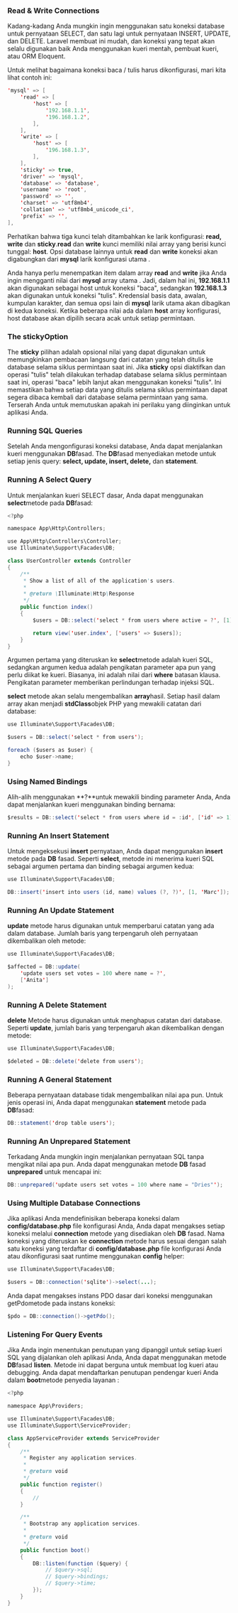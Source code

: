 ### Read & Write Connections
Kadang-kadang Anda mungkin ingin menggunakan satu koneksi database untuk pernyataan SELECT, dan satu lagi untuk pernyataan INSERT, UPDATE, dan DELETE. Laravel membuat ini mudah, dan koneksi yang tepat akan selalu digunakan baik Anda menggunakan kueri mentah, pembuat kueri, atau ORM Eloquent.

Untuk melihat bagaimana koneksi baca / tulis harus dikonfigurasi, mari kita lihat contoh ini:
```java
'mysql' => [
    'read' => [
        'host' => [
            '192.168.1.1',
            '196.168.1.2',
        ],
    ],
    'write' => [
        'host' => [
            '196.168.1.3',
        ],
    ],
    'sticky' => true,
    'driver' => 'mysql',
    'database' => 'database',
    'username' => 'root',
    'password' => '',
    'charset' => 'utf8mb4',
    'collation' => 'utf8mb4_unicode_ci',
    'prefix' => '',
],
```
Perhatikan bahwa tiga kunci telah ditambahkan ke larik konfigurasi: **read, write** dan **sticky**.**read** dan **write** kunci memiliki nilai array yang berisi kunci tunggal: **host**. Opsi database lainnya untuk **read** dan **write** koneksi akan digabungkan dari **mysql** larik konfigurasi utama .

Anda hanya perlu menempatkan item dalam array **read** and **write** jika Anda ingin mengganti nilai dari **mysql** array utama . Jadi, dalam hal ini, **192.168.1.1** akan digunakan sebagai host untuk koneksi "baca", sedangkan **192.168.1.3** akan digunakan untuk koneksi "tulis". Kredensial basis data, awalan, kumpulan karakter, dan semua opsi lain di **mysql** larik utama akan dibagikan di kedua koneksi. Ketika beberapa nilai ada dalam **host** array konfigurasi, host database akan dipilih secara acak untuk setiap permintaan.

### The stickyOption
The **sticky** pilihan adalah opsional nilai yang dapat digunakan untuk memungkinkan pembacaan langsung dari catatan yang telah ditulis ke database selama siklus permintaan saat ini. Jika **sticky** opsi diaktifkan dan operasi "tulis" telah dilakukan terhadap database selama siklus permintaan saat ini, operasi "baca" lebih lanjut akan menggunakan koneksi "tulis". Ini memastikan bahwa setiap data yang ditulis selama siklus permintaan dapat segera dibaca kembali dari database selama permintaan yang sama. Terserah Anda untuk memutuskan apakah ini perilaku yang diinginkan untuk aplikasi Anda.

### Running SQL Queries
Setelah Anda mengonfigurasi koneksi database, Anda dapat menjalankan kueri menggunakan **DB**fasad. The **DB**fasad menyediakan metode untuk setiap jenis query: **select, update, insert, delete,** dan **statement**.

### Running A Select Query
Untuk menjalankan kueri SELECT dasar, Anda dapat menggunakan **select**metode pada **DB**fasad:
```java
<?php

namespace App\Http\Controllers;

use App\Http\Controllers\Controller;
use Illuminate\Support\Facades\DB;

class UserController extends Controller
{
    /**
     * Show a list of all of the application's users.
     *
     * @return \Illuminate\Http\Response
     */
    public function index()
    {
        $users = DB::select('select * from users where active = ?', [1]);

        return view('user.index', ['users' => $users]);
    }
}
```
Argumen pertama yang diteruskan ke **select**metode adalah kueri SQL, sedangkan argumen kedua adalah pengikatan parameter apa pun yang perlu diikat ke kueri. Biasanya, ini adalah nilai dari **where** batasan klausa. Pengikatan parameter memberikan perlindungan terhadap injeksi SQL.

**select** metode akan selalu mengembalikan **array**hasil. Setiap hasil dalam array akan menjadi **stdClass**objek PHP yang mewakili catatan dari database:
```java
use Illuminate\Support\Facades\DB;

$users = DB::select('select * from users');

foreach ($users as $user) {
    echo $user->name;
}
```
### Using Named Bindings
Alih-alih menggunakan **?**untuk mewakili binding parameter Anda, Anda dapat menjalankan kueri menggunakan binding bernama:
```java
$results = DB::select('select * from users where id = :id', ['id' => 1]);
```
### Running An Insert Statement
Untuk mengeksekusi **insert** pernyataan, Anda dapat menggunakan **insert** metode pada **DB** fasad. Seperti **select**, metode ini menerima kueri SQL sebagai argumen pertama dan binding sebagai argumen kedua:
```java
use Illuminate\Support\Facades\DB;

DB::insert('insert into users (id, name) values (?, ?)', [1, 'Marc']);
```
### Running An Update Statement
**update** metode harus digunakan untuk memperbarui catatan yang ada dalam database. Jumlah baris yang terpengaruh oleh pernyataan dikembalikan oleh metode:
```java
use Illuminate\Support\Facades\DB;

$affected = DB::update(
    'update users set votes = 100 where name = ?',
    ['Anita']
);
```
### Running A Delete Statement
**delete** Metode harus digunakan untuk menghapus catatan dari database. Seperti **update**, jumlah baris yang terpengaruh akan dikembalikan dengan metode:
```java
use Illuminate\Support\Facades\DB;

$deleted = DB::delete('delete from users');
```
### Running A General Statement
Beberapa pernyataan database tidak mengembalikan nilai apa pun. Untuk jenis operasi ini, Anda dapat menggunakan **statement** metode pada **DB**fasad:
```java
DB::statement('drop table users');
```
### Running An Unprepared Statement
Terkadang Anda mungkin ingin menjalankan pernyataan SQL tanpa mengikat nilai apa pun. Anda dapat menggunakan metode **DB** fasad **unprepared** untuk mencapai ini:
```java
DB::unprepared('update users set votes = 100 where name = "Dries"');
```
### Using Multiple Database Connections
Jika aplikasi Anda mendefinisikan beberapa koneksi dalam **config/database.php** file konfigurasi Anda, Anda dapat mengakses setiap koneksi melalui **connection** metode yang disediakan oleh **DB** fasad. Nama koneksi yang diteruskan ke **connection** metode harus sesuai dengan salah satu koneksi yang terdaftar di **config/database.php** file konfigurasi Anda atau dikonfigurasi saat runtime menggunakan **config** helper:
```java
use Illuminate\Support\Facades\DB;

$users = DB::connection('sqlite')->select(...);
```
Anda dapat mengakses instans PDO dasar dari koneksi menggunakan getPdometode pada instans koneksi:
```java
$pdo = DB::connection()->getPdo();
```
### Listening For Query Events
Jika Anda ingin menentukan penutupan yang dipanggil untuk setiap kueri SQL yang dijalankan oleh aplikasi Anda, Anda dapat menggunakan metode **DB**fasad **listen**. Metode ini dapat berguna untuk membuat log kueri atau debugging. Anda dapat mendaftarkan penutupan pendengar kueri Anda dalam **boot**metode penyedia layanan :
```java
<?php

namespace App\Providers;

use Illuminate\Support\Facades\DB;
use Illuminate\Support\ServiceProvider;

class AppServiceProvider extends ServiceProvider
{
    /**
     * Register any application services.
     *
     * @return void
     */
    public function register()
    {
        //
    }

    /**
     * Bootstrap any application services.
     *
     * @return void
     */
    public function boot()
    {
        DB::listen(function ($query) {
            // $query->sql;
            // $query->bindings;
            // $query->time;
        });
    }
}
```